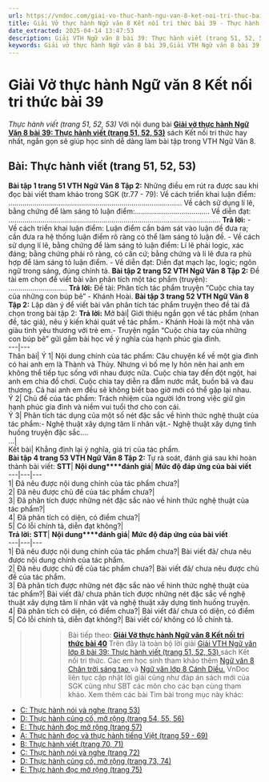 ```yaml
---
url: https://vndoc.com/giai-vo-thuc-hanh-ngu-van-8-ket-noi-tri-thuc-bai-39-319971
title: Giải Vở thực hành Ngữ văn 8 Kết nối tri thức bài 39 - Thực hành viết (trang 51, 52, 53) - VnDoc.com
date_extracted: 2025-04-14 13:47:53
description: Giải VTH Ngữ văn 8 bài 39: Thực hành viết (trang 51, 52, 53) sách Kết nối tri thức có đáp án chi tiết cho các bạn cùng tham khảo.
keywords: Giải vở thực hành Ngữ văn 8 bài 39,Giải VTH Ngữ văn 8 bài 39 Kết nối tri thức,Giải vở thực hành Ngữ văn KNTT lớp 8,Ngữ văn lớp 8,Ngữ văn lớp 8 Kết nối tri thức,giải vở thực hành Ngữ văn lớp 8,bài Thực hành viết (trang 51,52,53)
---
```


# Giải Vở thực hành Ngữ văn 8 Kết nối tri thức bài 39
 _Thực hành viết \(trang 51, 52, 53\)_
Với nội dung bài [**Giải vở thực hành Ngữ Văn 8 bài 39: Thực hành viết \(trang 51, 52, 53\)**](<https://vndoc.com/giai-vo-thuc-hanh-ngu-van-8-ket-noi-tri-thuc-bai-39-319971>) sách Kết nối tri thức hay nhất, ngắn gọn sẽ giúp học sinh dễ dàng làm bài tập trong VTH Ngữ Văn 8.
## **Bài: Thực hành viết \(trang 51, 52, 53\)**
**Bài tập 1 trang 51 VTH Ngữ Văn 8 Tập 2:** Những điều em rút ra được sau khi đọc bài viết tham khảo trong SGK \(tr.77 - 79\):
Về cách triển khai luận điểm: ......................................................................................
Về cách sử dụng lí lẽ, bằng chứng để làm sáng tỏ luận điểm:.....................................
Về diễn đạt: .........................................................................................................
**Trả lời:**
\- Về cách triển khai luận điểm: Luận điểm cần bám sát vào luận đề đưa ra; cần đưa ra hệ thống luận điểm rõ ràng có thể làm sáng tỏ luận đề.
\- Về cách sử dụng lí lẽ, bằng chứng để làm sáng tỏ luận điểm: Lí lẽ phải logic, xác đáng; bằng chứng phải rõ ràng, có căn cứ; bằng chứng và lí lẽ đưa ra phù hợp để làm sáng tỏ luận điểm.
\- Về diễn đạt: Diễn đạt mạch lạc, logic; ngôn ngữ trong sáng, đúng chính tả.
**Bài tập 2 trang 52 VTH Ngữ Văn 8 Tập 2:** Đề tài em chọn để viết bài văn phân tích một tác phẩm \(truyện\): .............................
**Trả lời:**
Đề tài: Phân tích tác phẩm truyện “Cuộc chia tay của những con búp bê” - Khánh Hoài.
**Bài tập 3 trang 52 VTH Ngữ Văn 8 Tập 2:** Lập dàn ý để viết bài văn phân tích tác phẩm truyện theo đề tài đã chọn trong bài tập 2:
**Trả lời:**
Mở bài| Giới thiệu ngắn gọn về tác phẩm \(nhan đề, tác giả\), nêu ý kiến khái quát về tác phẩm.\- Khánh Hoài là một nhà văn giàu tình yêu thương với trẻ em.\- Truyện ngắn “Cuộc chia tay của những con búp bê” gửi gắm bài học về ý nghĩa của hạnh phúc gia đình.  
---|---  
Thân bài| Ý 1| Nội dung chính của tác phẩm: Câu chuyện kể về một gia đình có hai anh em là Thành và Thủy. Nhưng vì bố mẹ ly hôn nên hai anh em không thể tiếp tục sống với nhau được nữa. Cuộc chia tay đến đột ngột, hai anh em chia đồ chơi. Cuộc chia tay diễn ra đẫm nước mắt, buồn bã và đau thương. Cả hai anh em đều sẽ không biết bao giờ mới có thể gặp lại nhau.  
Ý 2| Chủ đề của tác phẩm: Trách nhiệm của người lớn trong việc giữ gìn hạnh phúc gia đình và niềm vui tuổi thơ cho con cái.  
Ý 3| Phân tích tác dụng của một số nét đặc sắc về hình thức nghệ thuật của tác phẩm:\- Nghệ thuật xây dựng tâm lí nhân vật.\- Nghệ thuật xây dựng tình huống truyện đặc sắc....  
...|   
Kết bài| Khẳng định lại ý nghĩa, giá trị của tác phẩm.  
**Bài tập 4 trang 53 VTH Ngữ Văn 8 Tập 2:** Tự rà soát, đánh giá sau khi hoàn thành bài viết:
**STT**| **Nội dung****đánh giá**| **Mức độ đáp ứng của bài viết**  
---|---|---  
1| Đã nêu được nội dung chính của tác phẩm chưa?|   
2| Đã nêu được chủ đề của tác phẩm chưa?|   
3| Đã phân tích được những nét đặc sắc nào về hình thức nghệ thuật của tác phẩm?|   
4| Đã phân tích có diện, có điểm chưa?|   
5| Có lỗi chính tả, diễn đạt không?|   
**Trả lời:**
**STT**| **Nội dung****đánh giá**| **Mức độ đáp ứng của bài viết**  
---|---|---  
1| Đã nêu được nội dung chính của tác phẩm chưa?| Bài viết đã/ chưa nêu được nội dung chính của tác phẩm.  
2| Đã nêu được chủ đề của tác phẩm chưa?| Bài viết đã/ chưa nêu được chủ đề của tác phẩm.  
3| Đã phân tích được những nét đặc sắc nào về hình thức nghệ thuật của tác phẩm?| Bài viết đã/ chưa phân tích được những nét đặc sắc về nghệ thuật xây dựng tâm lí nhân vật và nghệ thuật xây dựng tình huống truyện.  
4| Đã phân tích có diện, có điểm chưa?| Bài viết đã/ chưa có diện, có điểm  
5| Có lỗi chính tả, diễn đạt không?| Bài viết có/ không có lỗ chính tả.  
>>> Bài tiếp theo: [**Giải Vở thực hành Ngữ văn 8 Kết nối tri thức bài 40**](<https://vndoc.com/giai-vo-thuc-hanh-ngu-van-8-ket-noi-tri-thuc-bai-40-319972>)
Trên đây là toàn bộ lời giải [Giải VTH Ngữ văn lớp 8 bài 39: Thực hành viết \(trang 51, 52, 53\) ](<https://vndoc.com/giai-vo-thuc-hanh-ngu-van-8-ket-noi-tri-thuc-bai-39-319971>)sách Kết nối tri thức. Các em học sinh tham khảo thêm [Ngữ văn 8 Chân trời sáng tạo ](<https://vndoc.com/ngu-van-8-chan-troi-sang-tao>)và [Ngữ văn lớp 8 Cánh Diều.](<https://vndoc.com/ngu-van-8-canh-dieu>) VnDoc liên tục cập nhật lời giải cũng như đáp án sách mới của SGK cũng như SBT các môn cho các bạn cùng tham khảo.
Xem thêm các bài Tìm bài trong mục này khác:
  * [C: Thực hành nói và nghe \(trang 53\)](</giai-vo-thuc-hanh-ngu-van-8-ket-noi-tri-thuc-bai-40-319972>)
  * [D: Thực hành củng cố, mở rộng \(trang 54, 55, 56\)](</giai-vo-thuc-hanh-ngu-van-8-ket-noi-tri-thuc-bai-41-319974>)
  * [E: Thực hành đọc mở rộng \(trang 57\)](</giai-vo-thuc-hanh-ngu-van-8-ket-noi-tri-thuc-bai-42-319975>)
  * [A: Thực hành đọc và thực hành tiếng Việt \(trang 59 - 69\)](</giai-vo-thuc-hanh-ngu-van-8-ket-noi-tri-thuc-bai-43-319976>)
  * [B: Thực hành viết \(trang 70, 71\)](</giai-vo-thuc-hanh-ngu-van-8-ket-noi-tri-thuc-bai-44-319977>)
  * [C: Thực hành nói và nghe \(trang 72\)](</giai-vo-thuc-hanh-ngu-van-8-ket-noi-tri-thuc-bai-45-319978>)
  * [D: Thực hành củng cố, mở rộng \(trang 73, 74\)](</giai-vo-thuc-hanh-ngu-van-8-ket-noi-tri-thuc-bai-46-319979>)
  * [E: Thực hành đọc mở rộng \(trang 75\)](</giai-vo-thuc-hanh-ngu-van-8-ket-noi-tri-thuc-bai-47-319983>)

